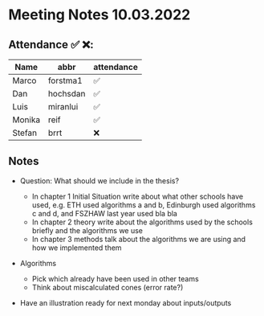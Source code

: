 # Meeting Notes 10.03.2022

## Attendance ✅ ❌:

| Name   | abbr     | attendance |
| ------ | -------- | ---------- |
| Marco  | forstma1 | ✅          |
| Dan    | hochsdan | ✅          |
| Luis   | miranlui | ✅          |
| Monika | reif     | ✅          |
| Stefan | brrt     | ❌          |

## Notes

- Question: What should we include in the thesis?
  - In chapter 1 Initial Situation write about what other schools have used, e.g. ETH used algorithms a and b, Edinburgh used algorithms c and d, and FSZHAW last year used bla bla
  - In chapter 2 theory write about the algorithms used by the schools briefly and the algorithms we use
  - In chapter 3 methods talk about the algorithms we are using and how we implemented them

- Algorithms
  - Pick which already have been used in other teams
  - Think about miscalculated cones (error rate?)

- Have an illustration ready for next monday about inputs/outputs